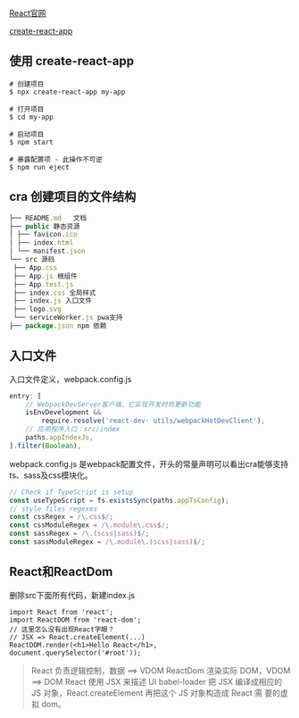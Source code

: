 [React官网](https://zh-hans.reactjs.org/)

[create-react-app](https://create-react-app.dev/docs/getting-started/)



## 使用  create-react-app

```shell
# 创建项⽬
$ npx create-react-app my-app

# 打开项⽬
$ cd my-app

# 启动项⽬
$ npm start

# 暴露配置项 - 此操作不可逆
$ npm run eject
```



## cra 创建项目的文件结构

```js
├── README.md 	⽂档
├── public 静态资源
│ ├── favicon.ico
│ ├── index.html
│ └── manifest.json
└── src 源码
 ├── App.css
 ├── App.js 根组件
 ├── App.test.js
 ├── index.css 全局样式
 ├── index.js ⼊⼝⽂件
 ├── logo.svg
 └── serviceWorker.js pwa⽀持
├── package.json npm 依赖
```



## 入口文件

⼊⼝⽂件定义，webpack.config.js

```js
entry: [
	// WebpackDevServer客户端，它实现开发时热更新功能
	isEnvDevelopment &&
		require.resolve('react-dev- utils/webpackHotDevClient'),
	// 应⽤程序⼊⼝：src/index
	paths.appIndexJs,
].filter(Boolean),
```

webpack.config.js 是webpack配置⽂件，开头的常量声明可以看出cra能够⽀持ts、sass及css模块化。

```js
// Check if TypeScript is setup
const useTypeScript = fs.existsSync(paths.appTsConfig);
// style files regexes
const cssRegex = /\.css$/;
const cssModuleRegex = /\.module\.css$/;
const sassRegex = /\.(scss|sass)$/;
const sassModuleRegex = /\.module\.(scss|sass)$/;
```



## React和ReactDom

删除src下⾯所有代码，新建index.js

```react
import React from 'react';
import ReactDOM from 'react-dom';
// 这⾥怎么没有出现React字眼？
// JSX => React.createElement(...)
ReactDOM.render(<h1>Hello React</h1>, document.querySelector('#root'));
```

>React 负责逻辑控制，数据 ==> VDOM
>ReactDom 渲染实际 DOM，VDOM ==> DOM
>React 使⽤ JSX 来描述 UI
>babel-loader 把 JSX 编译成相应的 JS 对象，React.createElement 再把这个 JS 对象构造成 React 需
>要的虚拟 dom。

